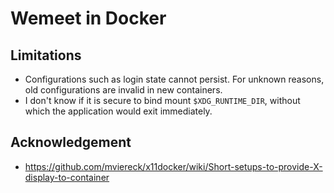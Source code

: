 # Wemeet in Docker

## Limitations

- Configurations such as login state cannot persist. For unknown reasons, old configurations are invalid in new containers.
- I don't know if it is secure to bind mount `$XDG_RUNTIME_DIR`, without which the application would exit immediately.

## Acknowledgement

- https://github.com/mviereck/x11docker/wiki/Short-setups-to-provide-X-display-to-container